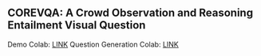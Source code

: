 ## COREVQA: A Crowd Observation and Reasoning Entailment Visual Question

Demo Colab: [LINK]([url](https://colab.research.google.com/drive/1VR_9S70pKASX4CqAcxK6apHUS1aopMjn?authuser=2#scrollTo=Q_A_falybRjF))
Question Generation Colab: [LINK](https://colab.research.google.com/drive/15r2umyM2bldKTxjrDIR_Q11Yh5waGVNR#scrollTo=htPzjvrcd08S)

